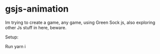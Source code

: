 # gsjs-animation


Im trying to create a game, any game, using Green Sock js, also exploring other Js stuff in here, beware. 

Setup: 

Run yarn i 


